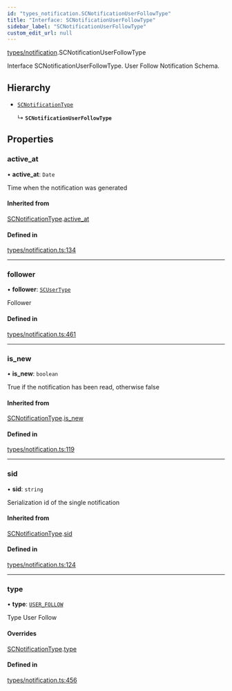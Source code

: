 ```yaml
---
id: "types_notification.SCNotificationUserFollowType"
title: "Interface: SCNotificationUserFollowType"
sidebar_label: "SCNotificationUserFollowType"
custom_edit_url: null
---
```


[types/notification](../modules/types_notification).SCNotificationUserFollowType

Interface SCNotificationUserFollowType.
User Follow Notification Schema.

## Hierarchy

- [`SCNotificationType`](types_notification.SCNotificationType)

  ↳ **`SCNotificationUserFollowType`**

## Properties

### active\_at

• **active\_at**: `Date`

Time when the notification was generated

#### Inherited from

[SCNotificationType](types_notification.SCNotificationType).[active_at](types_notification.SCNotificationType#active_at)

#### Defined in

[types/notification.ts:134](https://github.com/selfcommunity/community-ui/blob/80e4c04/packages/sc-core/src/types/notification.ts#L134)

___

### follower

• **follower**: [`SCUserType`](types_user.SCUserType)

Follower

#### Defined in

[types/notification.ts:461](https://github.com/selfcommunity/community-ui/blob/80e4c04/packages/sc-core/src/types/notification.ts#L461)

___

### is\_new

• **is\_new**: `boolean`

True if the notification has been read, otherwise false

#### Inherited from

[SCNotificationType](types_notification.SCNotificationType).[is_new](types_notification.SCNotificationType#is_new)

#### Defined in

[types/notification.ts:119](https://github.com/selfcommunity/community-ui/blob/80e4c04/packages/sc-core/src/types/notification.ts#L119)

___

### sid

• **sid**: `string`

Serialization id of the single notification

#### Inherited from

[SCNotificationType](types_notification.SCNotificationType).[sid](types_notification.SCNotificationType#sid)

#### Defined in

[types/notification.ts:124](https://github.com/selfcommunity/community-ui/blob/80e4c04/packages/sc-core/src/types/notification.ts#L124)

___

### type

• **type**: [`USER_FOLLOW`](../enums/types_notification.SCNotificationTypologyType#user_follow)

Type User Follow

#### Overrides

[SCNotificationType](types_notification.SCNotificationType).[type](types_notification.SCNotificationType#type)

#### Defined in

[types/notification.ts:456](https://github.com/selfcommunity/community-ui/blob/80e4c04/packages/sc-core/src/types/notification.ts#L456)
